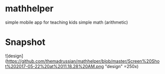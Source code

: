 # mathhelper
simple mobile app for teaching kids simple math (arithmetic)

# Snapshot
![design](https://github.com/themadrussian/mathhelper/blob/master/Screen%20Shot%202017-05-22%20at%2011.18.28%20AM.png "design" =250x)

